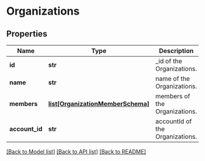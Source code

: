 # Organizations

## Properties
Name | Type | Description | Notes
------------ | ------------- | ------------- | -------------
**id** | **str** | _id of the Organizations. | [optional] 
**name** | **str** | name of the Organizations. | 
**members** | [**list[OrganizationMemberSchema]**](OrganizationMemberSchema.md) | members of the Organizations. | 
**account_id** | **str** | accountId of the Organizations. | 

[[Back to Model list]](../README.md#documentation-for-models) [[Back to API list]](../README.md#documentation-for-api-endpoints) [[Back to README]](../README.md)


